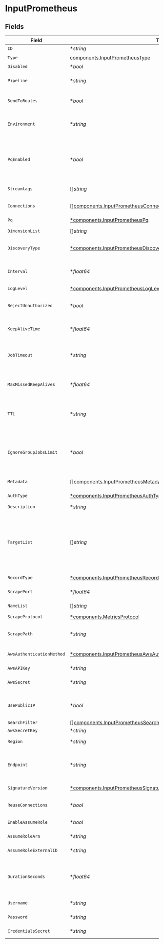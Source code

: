 # InputPrometheus


## Fields

| Field                                                                                                                                                                                                                                                                           | Type                                                                                                                                                                                                                                                                            | Required                                                                                                                                                                                                                                                                        | Description                                                                                                                                                                                                                                                                     |
| ------------------------------------------------------------------------------------------------------------------------------------------------------------------------------------------------------------------------------------------------------------------------------- | ------------------------------------------------------------------------------------------------------------------------------------------------------------------------------------------------------------------------------------------------------------------------------- | ------------------------------------------------------------------------------------------------------------------------------------------------------------------------------------------------------------------------------------------------------------------------------- | ------------------------------------------------------------------------------------------------------------------------------------------------------------------------------------------------------------------------------------------------------------------------------- |
| `ID`                                                                                                                                                                                                                                                                            | **string*                                                                                                                                                                                                                                                                       | :heavy_minus_sign:                                                                                                                                                                                                                                                              | Unique ID for this input                                                                                                                                                                                                                                                        |
| `Type`                                                                                                                                                                                                                                                                          | [components.InputPrometheusType](../../models/components/inputprometheustype.md)                                                                                                                                                                                                | :heavy_check_mark:                                                                                                                                                                                                                                                              | N/A                                                                                                                                                                                                                                                                             |
| `Disabled`                                                                                                                                                                                                                                                                      | **bool*                                                                                                                                                                                                                                                                         | :heavy_minus_sign:                                                                                                                                                                                                                                                              | N/A                                                                                                                                                                                                                                                                             |
| `Pipeline`                                                                                                                                                                                                                                                                      | **string*                                                                                                                                                                                                                                                                       | :heavy_minus_sign:                                                                                                                                                                                                                                                              | Pipeline to process data from this Source before sending it through the Routes                                                                                                                                                                                                  |
| `SendToRoutes`                                                                                                                                                                                                                                                                  | **bool*                                                                                                                                                                                                                                                                         | :heavy_minus_sign:                                                                                                                                                                                                                                                              | Select whether to send data to Routes, or directly to Destinations.                                                                                                                                                                                                             |
| `Environment`                                                                                                                                                                                                                                                                   | **string*                                                                                                                                                                                                                                                                       | :heavy_minus_sign:                                                                                                                                                                                                                                                              | Optionally, enable this config only on a specified Git branch. If empty, will be enabled everywhere.                                                                                                                                                                            |
| `PqEnabled`                                                                                                                                                                                                                                                                     | **bool*                                                                                                                                                                                                                                                                         | :heavy_minus_sign:                                                                                                                                                                                                                                                              | Use a disk queue to minimize data loss when connected services block. See [Cribl Docs](https://docs.cribl.io/stream/persistent-queues) for PQ defaults (Cribl-managed Cloud Workers) and configuration options (on-prem and hybrid Workers).                                    |
| `Streamtags`                                                                                                                                                                                                                                                                    | []*string*                                                                                                                                                                                                                                                                      | :heavy_minus_sign:                                                                                                                                                                                                                                                              | Tags for filtering and grouping in @{product}                                                                                                                                                                                                                                   |
| `Connections`                                                                                                                                                                                                                                                                   | [][components.InputPrometheusConnection](../../models/components/inputprometheusconnection.md)                                                                                                                                                                                  | :heavy_minus_sign:                                                                                                                                                                                                                                                              | Direct connections to Destinations, and optionally via a Pipeline or a Pack                                                                                                                                                                                                     |
| `Pq`                                                                                                                                                                                                                                                                            | [*components.InputPrometheusPq](../../models/components/inputprometheuspq.md)                                                                                                                                                                                                   | :heavy_minus_sign:                                                                                                                                                                                                                                                              | N/A                                                                                                                                                                                                                                                                             |
| `DimensionList`                                                                                                                                                                                                                                                                 | []*string*                                                                                                                                                                                                                                                                      | :heavy_minus_sign:                                                                                                                                                                                                                                                              | Other dimensions to include in events                                                                                                                                                                                                                                           |
| `DiscoveryType`                                                                                                                                                                                                                                                                 | [*components.InputPrometheusDiscoveryType](../../models/components/inputprometheusdiscoverytype.md)                                                                                                                                                                             | :heavy_minus_sign:                                                                                                                                                                                                                                                              | Target discovery mechanism. Use static to manually enter a list of targets.                                                                                                                                                                                                     |
| `Interval`                                                                                                                                                                                                                                                                      | **float64*                                                                                                                                                                                                                                                                      | :heavy_minus_sign:                                                                                                                                                                                                                                                              | How often in minutes to scrape targets for metrics, 60 must be evenly divisible by the value or save will fail.                                                                                                                                                                 |
| `LogLevel`                                                                                                                                                                                                                                                                      | [*components.InputPrometheusLogLevel](../../models/components/inputprometheusloglevel.md)                                                                                                                                                                                       | :heavy_minus_sign:                                                                                                                                                                                                                                                              | Collector runtime Log Level                                                                                                                                                                                                                                                     |
| `RejectUnauthorized`                                                                                                                                                                                                                                                            | **bool*                                                                                                                                                                                                                                                                         | :heavy_minus_sign:                                                                                                                                                                                                                                                              | Reject certificates that cannot be verified against a valid CA, such as self-signed certificates                                                                                                                                                                                |
| `KeepAliveTime`                                                                                                                                                                                                                                                                 | **float64*                                                                                                                                                                                                                                                                      | :heavy_minus_sign:                                                                                                                                                                                                                                                              | How often workers should check in with the scheduler to keep job subscription alive                                                                                                                                                                                             |
| `JobTimeout`                                                                                                                                                                                                                                                                    | **string*                                                                                                                                                                                                                                                                       | :heavy_minus_sign:                                                                                                                                                                                                                                                              | Maximum time the job is allowed to run (e.g., 30, 45s or 15m). Units are seconds, if not specified. Enter 0 for unlimited time.                                                                                                                                                 |
| `MaxMissedKeepAlives`                                                                                                                                                                                                                                                           | **float64*                                                                                                                                                                                                                                                                      | :heavy_minus_sign:                                                                                                                                                                                                                                                              | The number of Keep Alive Time periods before an inactive worker will have its job subscription revoked.                                                                                                                                                                         |
| `TTL`                                                                                                                                                                                                                                                                           | **string*                                                                                                                                                                                                                                                                       | :heavy_minus_sign:                                                                                                                                                                                                                                                              | Time to keep the job's artifacts on disk after job completion. This also affects how long a job is listed in the Job Inspector.                                                                                                                                                 |
| `IgnoreGroupJobsLimit`                                                                                                                                                                                                                                                          | **bool*                                                                                                                                                                                                                                                                         | :heavy_minus_sign:                                                                                                                                                                                                                                                              | When enabled, this job's artifacts are not counted toward the Worker Group's finished job artifacts limit. Artifacts will be removed only after the Collector's configured time to live.                                                                                        |
| `Metadata`                                                                                                                                                                                                                                                                      | [][components.InputPrometheusMetadatum](../../models/components/inputprometheusmetadatum.md)                                                                                                                                                                                    | :heavy_minus_sign:                                                                                                                                                                                                                                                              | Fields to add to events from this input                                                                                                                                                                                                                                         |
| `AuthType`                                                                                                                                                                                                                                                                      | [*components.InputPrometheusAuthTypeAuthenticationMethod](../../models/components/inputprometheusauthtypeauthenticationmethod.md)                                                                                                                                               | :heavy_minus_sign:                                                                                                                                                                                                                                                              | Enter credentials directly, or select a stored secret                                                                                                                                                                                                                           |
| `Description`                                                                                                                                                                                                                                                                   | **string*                                                                                                                                                                                                                                                                       | :heavy_minus_sign:                                                                                                                                                                                                                                                              | N/A                                                                                                                                                                                                                                                                             |
| `TargetList`                                                                                                                                                                                                                                                                    | []*string*                                                                                                                                                                                                                                                                      | :heavy_minus_sign:                                                                                                                                                                                                                                                              | List of Prometheus targets to pull metrics from. Values can be in URL or host[:port] format. For example: http://localhost:9090/metrics, localhost:9090, or localhost. In cases where just host[:port] is specified, the endpoint will resolve to 'http://host[:port]/metrics'. |
| `RecordType`                                                                                                                                                                                                                                                                    | [*components.InputPrometheusRecordType](../../models/components/inputprometheusrecordtype.md)                                                                                                                                                                                   | :heavy_minus_sign:                                                                                                                                                                                                                                                              | DNS Record type to resolve                                                                                                                                                                                                                                                      |
| `ScrapePort`                                                                                                                                                                                                                                                                    | **float64*                                                                                                                                                                                                                                                                      | :heavy_minus_sign:                                                                                                                                                                                                                                                              | The port number in the metrics URL for discovered targets.                                                                                                                                                                                                                      |
| `NameList`                                                                                                                                                                                                                                                                      | []*string*                                                                                                                                                                                                                                                                      | :heavy_minus_sign:                                                                                                                                                                                                                                                              | List of DNS names to resolve                                                                                                                                                                                                                                                    |
| `ScrapeProtocol`                                                                                                                                                                                                                                                                | [*components.MetricsProtocol](../../models/components/metricsprotocol.md)                                                                                                                                                                                                       | :heavy_minus_sign:                                                                                                                                                                                                                                                              | Protocol to use when collecting metrics                                                                                                                                                                                                                                         |
| `ScrapePath`                                                                                                                                                                                                                                                                    | **string*                                                                                                                                                                                                                                                                       | :heavy_minus_sign:                                                                                                                                                                                                                                                              | Path to use when collecting metrics from discovered targets                                                                                                                                                                                                                     |
| `AwsAuthenticationMethod`                                                                                                                                                                                                                                                       | [*components.InputPrometheusAwsAuthenticationMethodAuthenticationMethod](../../models/components/inputprometheusawsauthenticationmethodauthenticationmethod.md)                                                                                                                 | :heavy_minus_sign:                                                                                                                                                                                                                                                              | AWS authentication method. Choose Auto to use IAM roles.                                                                                                                                                                                                                        |
| `AwsAPIKey`                                                                                                                                                                                                                                                                     | **string*                                                                                                                                                                                                                                                                       | :heavy_minus_sign:                                                                                                                                                                                                                                                              | N/A                                                                                                                                                                                                                                                                             |
| `AwsSecret`                                                                                                                                                                                                                                                                     | **string*                                                                                                                                                                                                                                                                       | :heavy_minus_sign:                                                                                                                                                                                                                                                              | Select or create a stored secret that references your access key and secret key                                                                                                                                                                                                 |
| `UsePublicIP`                                                                                                                                                                                                                                                                   | **bool*                                                                                                                                                                                                                                                                         | :heavy_minus_sign:                                                                                                                                                                                                                                                              | Use public IP address for discovered targets. Set to false if the private IP address should be used.                                                                                                                                                                            |
| `SearchFilter`                                                                                                                                                                                                                                                                  | [][components.InputPrometheusSearchFilter](../../models/components/inputprometheussearchfilter.md)                                                                                                                                                                              | :heavy_minus_sign:                                                                                                                                                                                                                                                              | EC2 Instance Search Filter                                                                                                                                                                                                                                                      |
| `AwsSecretKey`                                                                                                                                                                                                                                                                  | **string*                                                                                                                                                                                                                                                                       | :heavy_minus_sign:                                                                                                                                                                                                                                                              | N/A                                                                                                                                                                                                                                                                             |
| `Region`                                                                                                                                                                                                                                                                        | **string*                                                                                                                                                                                                                                                                       | :heavy_minus_sign:                                                                                                                                                                                                                                                              | Region where the EC2 is located                                                                                                                                                                                                                                                 |
| `Endpoint`                                                                                                                                                                                                                                                                      | **string*                                                                                                                                                                                                                                                                       | :heavy_minus_sign:                                                                                                                                                                                                                                                              | EC2 service endpoint. If empty, defaults to the AWS Region-specific endpoint. Otherwise, it must point to EC2-compatible endpoint.                                                                                                                                              |
| `SignatureVersion`                                                                                                                                                                                                                                                              | [*components.InputPrometheusSignatureVersion](../../models/components/inputprometheussignatureversion.md)                                                                                                                                                                       | :heavy_minus_sign:                                                                                                                                                                                                                                                              | Signature version to use for signing EC2 requests                                                                                                                                                                                                                               |
| `ReuseConnections`                                                                                                                                                                                                                                                              | **bool*                                                                                                                                                                                                                                                                         | :heavy_minus_sign:                                                                                                                                                                                                                                                              | Reuse connections between requests, which can improve performance                                                                                                                                                                                                               |
| `EnableAssumeRole`                                                                                                                                                                                                                                                              | **bool*                                                                                                                                                                                                                                                                         | :heavy_minus_sign:                                                                                                                                                                                                                                                              | Use Assume Role credentials to access EC2                                                                                                                                                                                                                                       |
| `AssumeRoleArn`                                                                                                                                                                                                                                                                 | **string*                                                                                                                                                                                                                                                                       | :heavy_minus_sign:                                                                                                                                                                                                                                                              | Amazon Resource Name (ARN) of the role to assume                                                                                                                                                                                                                                |
| `AssumeRoleExternalID`                                                                                                                                                                                                                                                          | **string*                                                                                                                                                                                                                                                                       | :heavy_minus_sign:                                                                                                                                                                                                                                                              | External ID to use when assuming role                                                                                                                                                                                                                                           |
| `DurationSeconds`                                                                                                                                                                                                                                                               | **float64*                                                                                                                                                                                                                                                                      | :heavy_minus_sign:                                                                                                                                                                                                                                                              | Duration of the assumed role's session, in seconds. Minimum is 900 (15 minutes), default is 3600 (1 hour), and maximum is 43200 (12 hours).                                                                                                                                     |
| `Username`                                                                                                                                                                                                                                                                      | **string*                                                                                                                                                                                                                                                                       | :heavy_minus_sign:                                                                                                                                                                                                                                                              | Username for Prometheus Basic authentication                                                                                                                                                                                                                                    |
| `Password`                                                                                                                                                                                                                                                                      | **string*                                                                                                                                                                                                                                                                       | :heavy_minus_sign:                                                                                                                                                                                                                                                              | Password for Prometheus Basic authentication                                                                                                                                                                                                                                    |
| `CredentialsSecret`                                                                                                                                                                                                                                                             | **string*                                                                                                                                                                                                                                                                       | :heavy_minus_sign:                                                                                                                                                                                                                                                              | Select or create a secret that references your credentials                                                                                                                                                                                                                      |